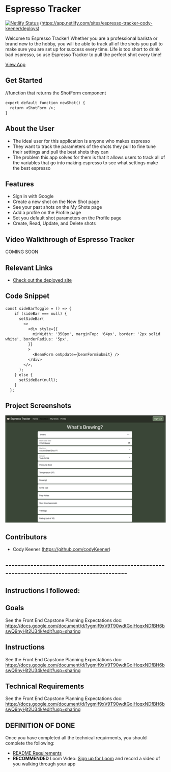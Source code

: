 # Espresso Tracker

[![Netlify Status](https://api.netlify.com/api/v1/badges/53e4bfba-be77-4ecc-9531-19274cd3e8cd/deploy-status)](https://app.netlify.com/sites/espresso-tracker-cody-keener/deploys)
(https://app.netlify.com/sites/espresso-tracker-cody-keener/deploys)

Welcome to Espresso Tracker! Whether you are a professional barista or brand new to the hobby, you will be able to track all of the shots you pull to make sure you are set up for success every time.  Life is too short to drink bad espresso, so use Espresso Tracker to pull the perfect shot every time!

[View App](#https://espresso-tracker-cody-keener.netlify.app)

## Get Started
//function that returns the ShotForm component
```
export default function newShot() {
  return <ShotForm />;
}
```

## About the User
- The ideal user for this application is anyone who makes espresso
- They want to track the parameters of the shots they pull to fine tune their settings and pull the best shots they can
- The problem this app solves for them is that it allows users to track all of the variables that go into making espresso to see what settings make the best espresso

## Features
- Sign in with Google
- Create a new shot on the New Shot page
- See your past shots on the My Shots page
- Add a profile on the Profile page
- Set you default shot parameters on the Profile page
- Create, Read, Update, and Delete shots

## Video Walkthrough of Espresso Tracker
COMING SOON

## Relevant Links
- [Check out the deployed site](https://espresso-trackers-cody-keener.netlify.app/)

## Code Snippet
<!-- //function that displays a sidebar to create a new Bean -->

```
const sideBarToggle = () => {
    if (sideBar === null) {
      setSideBar(
        <>
          <div style={{
            minWidth: '350px', marginTop: '64px', border: '2px solid white', borderRadius: '5px',
          }}
          >
            <BeanForm onUpdate={beanFormSubmit} />
          </div>
        </>,
      );
    } else {
      setSideBar(null);
    }
  };
```

## Project Screenshots
<img width="1148" alt="Screenshot of the Espresso Tracker Shot Form" src="public/espresso-tracker-shot-form.png">

## Contributors
- Cody Keener (https://github.com/codyKeener)

## ------------------------------------------------------------------------------------------ ##

## Instructions I followed:

## Goals
See the Front End Capstone Planning Expectations doc: https://docs.google.com/document/d/1ygmif9xV9T90wdtGoIHoqxNDfBH6bswQ9nyHjt2U34k/edit?usp=sharing

## Instructions
See the Front End Capstone Planning Expectations doc: https://docs.google.com/document/d/1ygmif9xV9T90wdtGoIHoqxNDfBH6bswQ9nyHjt2U34k/edit?usp=sharing


<!-- [See Demo](https://drt-sortinghat.netlify.app/)
 -->
## Technical Requirements
See the Front End Capstone Planning Expectations doc: https://docs.google.com/document/d/1ygmif9xV9T90wdtGoIHoqxNDfBH6bswQ9nyHjt2U34k/edit?usp=sharing

## DEFINITION OF DONE
Once you have completed all the technical requirments, you should complete the following:
- [README Requirements](https://github.com/orgs/nss-evening-web-development/discussions/13)
- **RECOMMENDED** Loom Video: [Sign up for Loom](https://www.loom.com/signup) and record a video of you walking through your app
